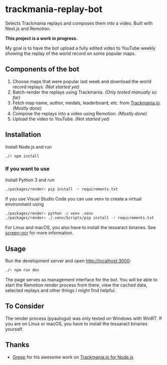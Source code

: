 # trackmania-replay-bot

Selects Trackmania replays and composes them into a video. Built with Next.js
and Remotion.

**This project is a work in progress.**

My goal is to have the bot upload a fully edited video to YouTube weekly showing
the replay of the world record on some popular maps.

## Components of the bot

1. Choose maps that were popular last week and download the world record replays. _(Not started yet)_
1. Batch-render the replays using Trackmania. _(Only tested manually so far)_
1. Fetch map name, author, medals, leaderboard, etc. from [Trackmania.io](https://www.npmjs.com/package/trackmania.io). _(Mostly done)_
1. Compose the replays into a video using Remotion. _(Mostly done)_
1. Upload the video to YouTube. _(Not started yet)_

## Installation

Install Node.js and run

```bash
./> npm install
```

### If you want to use

Install Python 3 and run

```bash
./packages/render> pip install -r requirements.txt
```

If you use Visual Studio Code you can use venv to create a virtual environment
using

```bash
./packages/render> python -m venv .venv
./packages/render> ./.venv/Scripts/pip install -r requirements.txt
```

For Linux and macOS, you also have to install the tessaract binaries. See [screen-ocr](https://pypi.org/project/screen-ocr/) for more information.

## Usage

Run the development server and open [http://localhost:3000](http://localhost:3000):

```bash
./> npm run dev
```

The page serves as management interface for the bot. You will be able to start
the Remotion render process from there, view the cached data, selected replays
and other things I might find helpful.

## To Consider

The render process (pyautogui) was only tested on Windows with WinRT. If you are
on Linux or macOS, you have to install the tessaract binaries yourself.

## Thanks

- [Greep](https://github.com/GreepTheSheep) for his awesome work on [Trackmania.io for Node.js](https://www.npmjs.com/package/trackmania.io)
